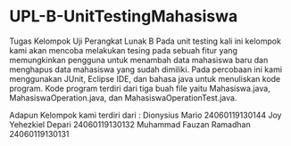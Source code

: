 # UPL-B-UnitTestingMahasiswa
Tugas Kelompok Uji Perangkat Lunak B
Pada unit testing kali ini kelompok kami akan mencoba melakukan tesing pada sebuah fitur yang memungkinkan pengguna untuk menambah data mahasiswa baru dan menghapus data mahasiswa yang sudah dimiliki. Pada percobaan ini kami menggunakan JUnit, Eclipse IDE, dan bahasa java untuk menuliskan kode program. Kode program terdiri dari tiga buah file yaitu Mahasiswa.java, MahasiswaOperation.java, dan MahasiswaOperationTest.java.


Adapun Kelompok kami terdiri dari :
Dionysius Mario			24060119130144
Joy Yehezkiel Depari			24060119130132
Muhammad Fauzan Ramadhan	24060119130131
